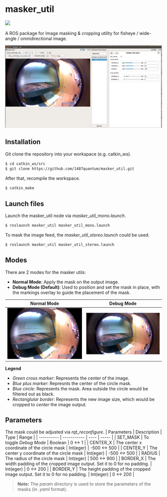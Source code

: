 # masker_util

<a href="LICENSE" ><img src="https://img.shields.io/github/license/1487quantum/masker_util?style=for-the-badge"/></a>

A ROS package for Image masking &amp; cropping utility for fisheye / wide-angle / omnidirectional image.

![](assets/mask_rqt.png)

## Installation

Git clone the repository into your workspace (e.g. catkin_ws).
```bash
$ cd catkin_ws/src
$ git clone https://github.com/1487quantum/masker_util.git
```

After that, recompile the workspace.
```bash
$ catkin_make
```

## Launch files
Launch the masker_util node via *masker_util_mono.launch*.
```bash
$ roslaunch masker_util masker_util_mono.launch
```

To mask the image feed, the *masker_util_stereo.launch* could be used.
```bash
$ roslaunch masker_util masker_util_stereo.launch
```

## Modes
There are 2 modes for the masker utils:
* **Normal Mode**: Apply the mask on the output image.
* **Debug Mode (Default)**: Used to position and set the mask in place, with the markings overlay to guide the placement of the mask.

| Normal Mode | Debug Mode |
| ----------- | ---------- |
| ![](assets/mask_normal.png) | ![](assets/mask_debug.png) |

**Legend**
- *Green cross marker*: Represents the center of the image.
- *Blue plus marker*: Represnts the center of the circle mask.
- *Blue circle*: Represents the mask. Area outside the circle would be filtered out as black.
- *Rectanglular border*: Represents the new image size, which would be cropped to *center* the image output.

## Parameters
The mask could be adjusted via *rqt_reconfigure*.
| Parameters | Description | Type | Range |
| ---------- | ----------- | ---- | ----- |
| SET_MASK   | To toggle *Debug Mode* | Boolean | 0 <-> 1 |
| CENTER_X   | The center x coordinate of the circle mask | Int(eger) | -500 <-> 500 |
| CENTER_Y   | The center y coordinate of the circle mask | Int(eger) | -500 <-> 500 |
| RADIUS     | The radius of the circle mask | Int(eger) | 500 <-> 900 |
| BORDER_X   | The width padding of the cropped image output. Set it to 0 for no padding. | Int(eger) | 0 <-> 200 |
| BORDER_Y   | The height padding of the cropped image output. Set it to 0 for no padding. | Int(eger) | 0 <-> 200 |

> **Note:** The *param* directory is used to store the parameters of the masks (in *.yaml* format).

